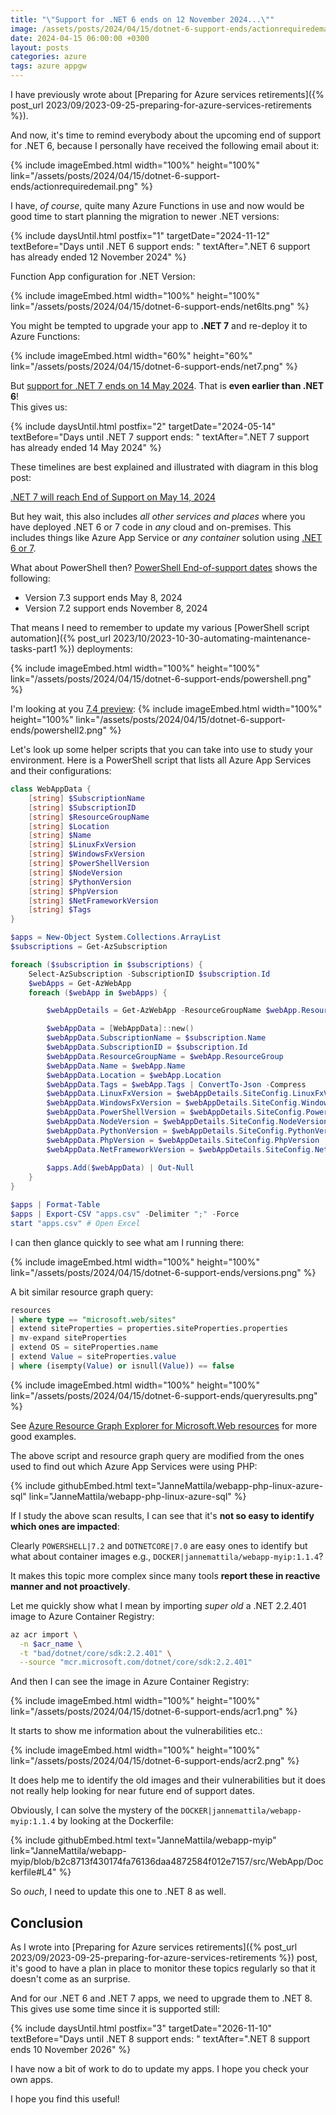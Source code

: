 ```yaml
---
title: "\"Support for .NET 6 ends on 12 November 2024...\""
image: /assets/posts/2024/04/15/dotnet-6-support-ends/actionrequiredemail.png
date: 2024-04-15 06:00:00 +0300
layout: posts
categories: azure
tags: azure appgw
---
```

I have previously wrote about
[Preparing for Azure services retirements]({% post_url 2023/09/2023-09-25-preparing-for-azure-services-retirements %}).

And now, it's time to remind everybody about the upcoming end of support for .NET 6,
because I personally have received the following email about it:

{% include imageEmbed.html width="100%" height="100%" link="/assets/posts/2024/04/15/dotnet-6-support-ends/actionrequiredemail.png" %}

I have, _of course_, quite many Azure Functions in use and now would be good time to start planning
the migration to newer .NET versions:

{% include daysUntil.html postfix="1" targetDate="2024-11-12" textBefore="Days until .NET 6 support ends: " textAfter=".NET 6 support has already ended 12 November 2024" %}

Function App configuration for .NET Version:

{% include imageEmbed.html width="100%" height="100%" link="/assets/posts/2024/04/15/dotnet-6-support-ends/net6lts.png" %}

You might be tempted to upgrade your app to **.NET 7** and re-deploy it to Azure Functions:

{% include imageEmbed.html width="60%" height="60%" link="/assets/posts/2024/04/15/dotnet-6-support-ends/net7.png" %}

But
[support for .NET 7 ends on 14 May 2024](https://azure.microsoft.com/en-us/updates/retirement-support-for-net-7-ends-on-14-may-2024-upgrade-your-azure-functions-resources-to-net-8/).
That is **even earlier than .NET 6**!<br/>
This gives us:

{% include daysUntil.html postfix="2" targetDate="2024-05-14" textBefore="Days until .NET 7 support ends: " textAfter=".NET 7 support has already ended 14 May 2024" %}

These timelines are best explained and illustrated with diagram in this blog post:

[.NET 7 will reach End of Support on May 14, 2024](https://devblogs.microsoft.com/dotnet/dotnet-7-end-of-support/)

But hey wait, this also includes _all other services and places_ where you have deployed .NET 6 or 7 code
in _any_ cloud and on-premises.
This includes things like Azure App Service or _any container_ solution using [.NET 6 or 7](https://hub.docker.com/_/microsoft-dotnet-sdk). 

What about PowerShell then?
[PowerShell End-of-support dates](https://learn.microsoft.com/en-us/powershell/scripting/install/powershell-support-lifecycle?view=powershell-7.4#powershell-end-of-support-dates)
shows the following:

- Version 7.3 support ends May 8, 2024
- Version 7.2 support ends November 8, 2024

That means I need to remember to update my various [PowerShell script automation]({% post_url 2023/10/2023-10-30-automating-maintenance-tasks-part1 %}) deployments:

{% include imageEmbed.html width="100%" height="100%" link="/assets/posts/2024/04/15/dotnet-6-support-ends/powershell.png" %}

I'm looking at you [7.4 preview](https://azure.microsoft.com/en-us/updates/public-preview-powershell-74-support-for-azure-functions/):
{% include imageEmbed.html width="100%" height="100%" link="/assets/posts/2024/04/15/dotnet-6-support-ends/powershell2.png" %}

Let's look up some helper scripts that you can take into use to study your environment.
Here is a PowerShell script that lists all Azure App Services and their configurations:

```powershell
class WebAppData {
    [string] $SubscriptionName
    [string] $SubscriptionID
    [string] $ResourceGroupName
    [string] $Location
    [string] $Name
    [string] $LinuxFxVersion
    [string] $WindowsFxVersion
    [string] $PowerShellVersion
    [string] $NodeVersion
    [string] $PythonVersion
    [string] $PhpVersion
    [string] $NetFrameworkVersion
    [string] $Tags
}

$apps = New-Object System.Collections.ArrayList
$subscriptions = Get-AzSubscription

foreach ($subscription in $subscriptions) {
    Select-AzSubscription -SubscriptionID $subscription.Id
    $webApps = Get-AzWebApp
    foreach ($webApp in $webApps) {

        $webAppDetails = Get-AzWebApp -ResourceGroupName $webApp.ResourceGroup -Name $webApp.Name

        $webAppData = [WebAppData]::new()
        $webAppData.SubscriptionName = $subscription.Name
        $webAppData.SubscriptionID = $subscription.Id
        $webAppData.ResourceGroupName = $webApp.ResourceGroup
        $webAppData.Name = $webApp.Name
        $webAppData.Location = $webApp.Location
        $webAppData.Tags = $webApp.Tags | ConvertTo-Json -Compress
        $webAppData.LinuxFxVersion = $webAppDetails.SiteConfig.LinuxFxVersion
        $webAppData.WindowsFxVersion = $webAppDetails.SiteConfig.WindowsFxVersion
        $webAppData.PowerShellVersion = $webAppDetails.SiteConfig.PowerShellVersion
        $webAppData.NodeVersion = $webAppDetails.SiteConfig.NodeVersion
        $webAppData.PythonVersion = $webAppDetails.SiteConfig.PythonVersion
        $webAppData.PhpVersion = $webAppDetails.SiteConfig.PhpVersion
        $webAppData.NetFrameworkVersion = $webAppDetails.SiteConfig.NetFrameworkVersion
        
        $apps.Add($webAppData) | Out-Null
    }
}

$apps | Format-Table
$apps | Export-CSV "apps.csv" -Delimiter ";" -Force
start "apps.csv" # Open Excel
```

I can then glance quickly to see what am I running there:

{% include imageEmbed.html width="100%" height="100%" link="/assets/posts/2024/04/15/dotnet-6-support-ends/versions.png" %}

A bit similar resource graph query:

```sql
resources
| where type == "microsoft.web/sites"
| extend siteProperties = properties.siteProperties.properties
| mv-expand siteProperties
| extend OS = siteProperties.name
| extend Value = siteProperties.value
| where (isempty(Value) or isnull(Value)) == false
```

{% include imageEmbed.html width="100%" height="100%" link="/assets/posts/2024/04/15/dotnet-6-support-ends/queryresults.png" %}

See
[Azure Resource Graph Explorer for Microsoft.Web resources](https://techcommunity.microsoft.com/t5/apps-on-azure-blog/azure-resource-graph-explorer-for-microsoft-web-resources/ba-p/3798295)
for more good examples.

The above script and resource graph query are modified from the ones used to find out which Azure App Services were using PHP:

{% include githubEmbed.html text="JanneMattila/webapp-php-linux-azure-sql" link="JanneMattila/webapp-php-linux-azure-sql" %}

If I study the above scan results, I can see that it's **not so easy to identify which ones are impacted**:

Clearly `POWERSHELL|7.2` and `DOTNETCORE|7.0` are easy ones to identify but what about
container images e.g., `DOCKER|jannemattila/webapp-myip:1.1.4`?

It makes this topic more complex since many tools **report these in reactive manner and not proactively**.

Let me quickly show what I mean by importing _super old_ a .NET 2.2.401 image to Azure Container Registry:

```bash
az acr import \
  -n $acr_name \
  -t "bad/dotnet/core/sdk:2.2.401" \
  --source "mcr.microsoft.com/dotnet/core/sdk:2.2.401" 
```

And then I can see the image in Azure Container Registry:

{% include imageEmbed.html width="100%" height="100%" link="/assets/posts/2024/04/15/dotnet-6-support-ends/acr1.png" %}

It starts to show me information about the vulnerabilities etc.:

{% include imageEmbed.html width="100%" height="100%" link="/assets/posts/2024/04/15/dotnet-6-support-ends/acr2.png" %}

It does help me to identify the old images and their vulnerabilities
but it does not really help looking for near future end of support dates.

Obviously, I can solve the mystery of the `DOCKER|jannemattila/webapp-myip:1.1.4` by looking at the Dockerfile:

{% include githubEmbed.html text="JanneMattila/webapp-myip" link="JanneMattila/webapp-myip/blob/b2c8713f430174fa76136daa4872584f012e7157/src/WebApp/Dockerfile#L4" %}

So _ouch_, I need to update this one to .NET 8 as well.

## Conclusion

As I wrote into
[Preparing for Azure services retirements]({% post_url 2023/09/2023-09-25-preparing-for-azure-services-retirements %})
post, it's good to have a plan in place to monitor these topics regularly
so that it doesn't come as an surprise.

And for our .NET 6 and .NET 7 apps, we need to upgrade them to .NET 8.
This gives use some time since it is supported still:

{% include daysUntil.html postfix="3" targetDate="2026-11-10" textBefore="Days until .NET 8 support ends: " textAfter=".NET 8 support ends 10 November 2026" %}

I have now a bit of work to do to update my apps. I hope you check your own apps.

I hope you find this useful!
